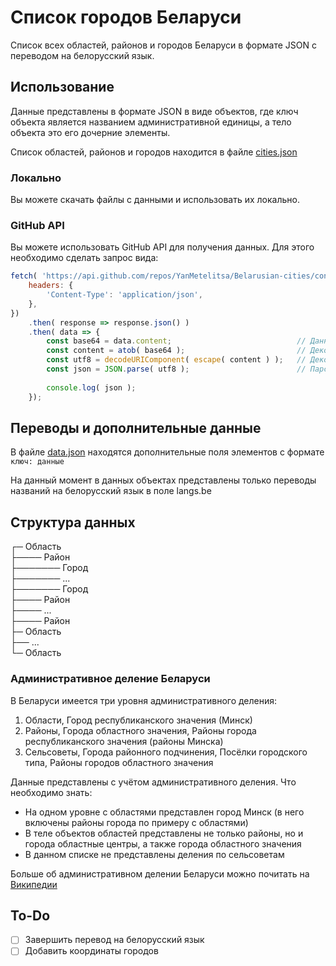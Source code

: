 # Список городов Беларуси

Список всех областей, районов и городов Беларуси в формате JSON с переводом на белорусский язык.

## Использование

Данные представлены в формате JSON в виде объектов, где ключ объекта является названием административной единицы, а тело объекта это его дочерние элементы.

Список областей, районов и городов находится в файле [cities.json](cities.json)

### Локально

Вы можете скачать файлы с данными и использовать их локально.

### GitHub API

Вы можете использовать GitHub API для получения данных. Для этого необходимо сделать запрос вида:

```javascript
fetch( 'https://api.github.com/repos/YanMetelitsa/Belarusian-cities/contents/cities.json', {
    headers: {
        'Content-Type': 'application/json',
    },
})
    .then( response => response.json() )
    .then( data => {
        const base64 = data.content;                            // Данные находятся в объекте content
        const content = atob( base64 );                         // Декодируем base64
        const utf8 = decodeURIComponent( escape( content ) );   // Декодирование в UTF-8
        const json = JSON.parse( utf8 );                        // Парсинг данных в JSON формат
        
        console.log( json );
    });
```

## Переводы и дополнительные данные

В файле [data.json](data.json) находятся дополнительные поля элементов с формате `ключ: данные`

На данный момент в данных объектах представлены только переводы названий на белорусский язык в поле langs.be

## Структура данных

┌─ Область  
├──── Район  
├─────── Город  
├─────── ...  
├─────── Город  
├──── Район  
├──── ...  
├──── Район  
├─ Область  
├── ...  
└─ Область  

### Административное деление Беларуси

В Беларуси имеется три уровня административного деления:

1. Области, Город республиканского значения (Минск)
2. Районы, Города областного значения, Районы города республиканского значения (районы Минска)
3. Сельсоветы, Города районного подчинения, Посёлки городского типа, Районы городов областного значения

Данные представлены с учётом административного деления. Что необходимо знать:

- На одном уровне с областями представлен город Минск (в него включены районы города по примеру с областями)
- В теле объектов областей представлены не только районы, но и города областные центры, а также города областного значения
- В данном списке не представлены деления по сельсоветам

Больше об административном делении Беларуси можно почитать на [Википедии](https://ru.wikipedia.org/wiki/%D0%90%D0%B4%D0%BC%D0%B8%D0%BD%D0%B8%D1%81%D1%82%D1%80%D0%B0%D1%82%D0%B8%D0%B2%D0%BD%D0%BE%D0%B5_%D0%B4%D0%B5%D0%BB%D0%B5%D0%BD%D0%B8%D0%B5_%D0%91%D0%B5%D0%BB%D0%BE%D1%80%D1%83%D1%81%D1%81%D0%B8%D0%B8)

## To-Do

- [ ] Завершить перевод на белорусский язык
- [ ] Добавить координаты городов
